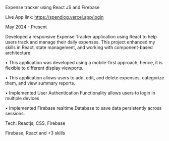 Expense tracker using React JS and Firebase


Live App link: https://spendlog.vercel.app/login

May 2024 - Present

Developed a responsive Expense Tracker application using React to help users track and manage their daily expenses. This project enhanced my skills in React, state management, and working with component-based architecture.

• This application was developed using a mobile-first approach; hence, it is flexible to different display viewports.

• This application allows users to add, edit, and delete expenses, categorize them, and view summary reports.

• Implemented User Authentication Functionality allows users to login in multiple devices

• Implemented Firebase realtime Database to save data persistently across sessions.

Tech: Reactjs, CSS, Firebase

Firebase, React and +3 skills
